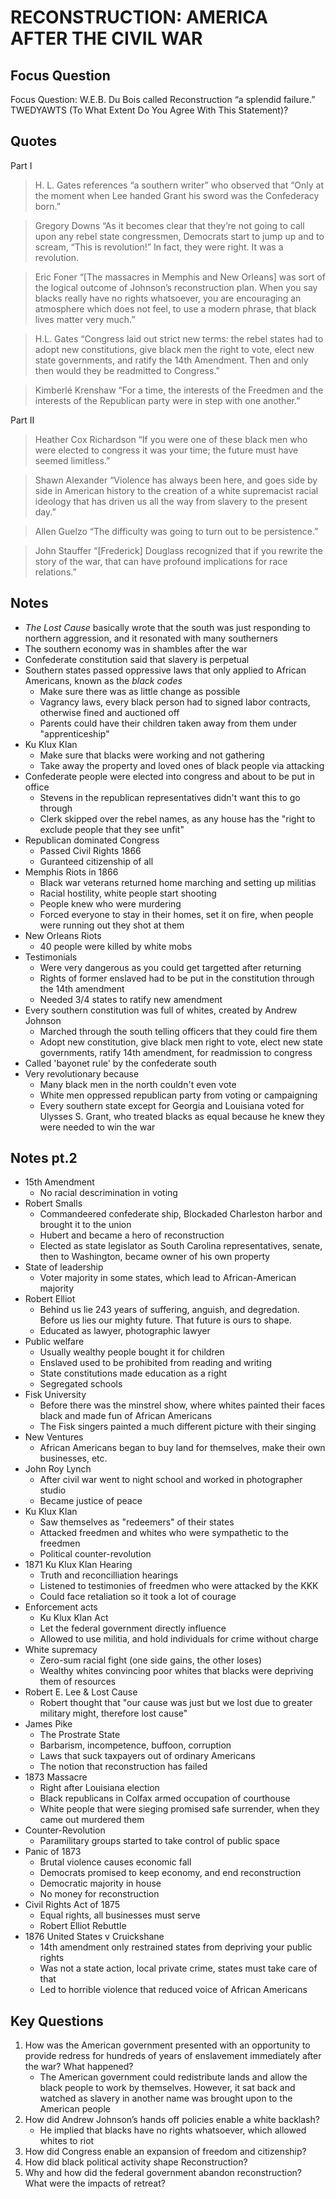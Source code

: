# RECONSTRUCTION: AMERICA AFTER THE CIVIL WAR

## Focus Question 
Focus Question:  W.E.B. Du Bois called Reconstruction “a splendid failure.” TWEDYAWTS (To What Extent Do You Agree With This Statement)?

## Quotes

Part I

> H. L. Gates references “a southern writer” who observed that “Only at the moment when Lee handed Grant his sword was the Confederacy born.” 
 
> Gregory Downs “As it becomes clear that they’re not going to call upon any rebel state congressmen, Democrats start to jump up and to scream, “This is revolution!” In fact, they were right. It was a revolution. 
 
> Eric Foner “[The massacres in Memphis and New Orleans] was sort of the logical outcome of Johnson’s reconstruction plan. When you say blacks really have no rights whatsoever, you are encouraging an atmosphere which does not feel, to use a modern phrase, that black lives matter very much.”
 
> H.L. Gates “Congress laid out strict new terms: the rebel states had to adopt new constitutions, give black men the right to vote, elect new state governments, and ratify the 14th Amendment. Then and only then would they be readmitted to Congress.” 
 
> Kimberlé Krenshaw “For a time, the interests of the Freedmen and the interests of the Republican party were in step with one another.”

Part II

> Heather Cox Richardson “If you were one of these black men who were elected to congress it was your time; the future must have seemed limitless.” 
 
> Shawn Alexander “Violence has always been here, and goes side by side in American history to the creation of a white supremacist racial ideology that has driven us all the way from slavery to the present day.” 
 
> Allen Guelzo “The difficulty was going to turn out to be persistence.” 
 
> John Stauffer “[Frederick] Douglass recognized that if you rewrite the story of the war, that can have profound implications for race relations.”

## Notes

- *The Lost Cause* basically wrote that the south was just responding to northern aggression, and it resonated with many southerners
- The southern economy was in shambles after the war
- Confederate constitution said that slavery is perpetual 
- Southern states passed oppressive laws that only applied to African Americans, known as the *black codes*
  - Make sure there was as little change as possible
  - Vagrancy laws, every black person had to signed labor contracts, otherwise fined and auctioned off
  - Parents could have their children taken away from them under "apprenticeship"
- Ku Klux Klan
  - Make sure that blacks were working and not gathering
  - Take away the property and loved ones of black people via attacking
- Confederate people were elected into congress and about to be put in office
  - Stevens in the republican representatives didn't want this to go through
  - Clerk skipped over the rebel names, as any house has the "right to exclude people that they see unfit"
- Republican dominated Congress
  - Passed Civil Rights 1866
  - Guranteed citizenship of all
- Memphis Riots in 1866
  - Black war veterans returned home marching and setting up militias
  - Racial hostility, white people start shooting 
  - People knew who were murdering
  - Forced everyone to stay in their homes, set it on fire, when people were running out they shot at them
- New Orleans Riots
  - 40 people were killed by white mobs
- Testimonials
  - Were very dangerous as you could get targetted after returning
  - Rights of former enslaved had to be put in the constitution through the 14th amendment
  - Needed 3/4 states to ratify new amendment
- Every southern constitution was full of whites, created by Andrew Johnson
  - Marched through the south telling officers that they could fire them
  - Adopt new constitution, give black men right to vote, elect new state governments, ratify 14th amendment, for readmission to congress
- Called 'bayonet rule' by the confederate south
- Very revolutionary because
  - Many black men in the north couldn't even vote
  - White men oppressed republican party from voting or campaigning
  - Every southern state except for Georgia and Louisiana voted for Ulysses S. Grant, who treated blacks as equal because he knew they were needed to win the war

## Notes pt.2
- 15th Amendment
  - No racial descrimination in voting
- Robert Smalls
  - Commandeered confederate ship, Blockaded Charleston harbor and brought it to the union
  - Hubert and became a hero of reconstruction
  - Elected as state legislator as South Carolina representatives, senate, then to Washington, became owner of his own property
- State of leadership
  - Voter majority in some states, which lead to African-American majority
- Robert Elliot
  - Behind us lie 243 years of suffering, anguish, and degredation. Before us lies our mighty future. That future is ours to shape.
  - Educated as lawyer, photographic lawyer
- Public welfare
  - Usually wealthy people bought it for children
  - Enslaved used to be prohibited from reading and writing
  - State constitutions made education as a right
  - Segregated schools
- Fisk University
  - Before there was the minstrel show, where whites painted their faces black and made fun of African Americans
  - The Fisk singers painted a much different picture with their singing
- New Ventures
  - African Americans began to buy land for themselves, make their own businesses, etc.
- John Roy Lynch
  - After civil war went to night school and worked in photographer studio
  - Became justice of peace
- Ku Klux Klan
  - Saw themselves as "redeemers" of their states
  - Attacked freedmen and whites who were sympathetic to the freedmen
  - Political counter-revolution
- 1871 Ku Klux Klan Hearing
  - Truth and reconcilliation hearings
  - Listened to testimonies of freedmen who were attacked by the KKK
  - Could face retaliation so it took a lot of courage
- Enforcement acts
  - Ku Klux Klan Act
  - Let the federal government directly influence 
  - Allowed to use militia, and hold individuals for crime without charge
- White supremacy
  - Zero-sum racial fight (one side gains, the other loses)
  - Wealthy whites convincing poor whites that blacks were depriving them of resources
- Robert E. Lee & Lost Cause
  - Robert thought that "our cause was just but we lost due to greater military might, therefore lost cause"
- James Pike
  - The Prostrate State
  - Barbarism, incompetence, buffoon, corruption
  - Laws that suck taxpayers out of ordinary Americans
  - The notion that reconstruction has failed
- 1873 Massacre
  - Right after Louisiana election
  - Black republicans in Colfax armed occupation of courthouse
  - White people that were sieging promised safe surrender, when they came out murdered them
- Counter-Revolution
  - Paramilitary groups started to take control of public space
- Panic of 1873
  - Brutal violence causes economic fall
  - Democrats promised to keep economy, and end reconstruction
  - Democratic majority in house
  - No money for reconstruction
- Civil Rights Act of 1875
  - Equal rights, all businesses must serve
  - Robert Elliot Rebuttle
- 1876 United States v Cruickshane
  - 14th amendment only restrained states from depriving your public rights
  - Was not a state action, local private crime, states must take care of that
  - Led to horrible violence that reduced voice of African Americans
## Key Questions

1. How was the American government presented with an opportunity to provide redress for hundreds of years of enslavement immediately after the war? What happened?   
   - The American government could redistribute lands and allow the black people to work by themselves. However, it sat back and watched as slavery in another name was brought upon to the American people
2. How did Andrew Johnson’s hands off policies enable a white backlash? 
   - He implied that blacks have no rights whatsoever, which allowed whites to riot
3. How did Congress enable an expansion of freedom and citizenship? 
4. How did black political activity shape Reconstruction?
5. Why and how did the federal government abandon reconstruction? What were the impacts of retreat? 